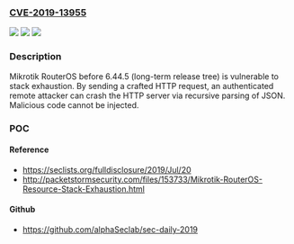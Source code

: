 ### [CVE-2019-13955](https://cve.mitre.org/cgi-bin/cvename.cgi?name=CVE-2019-13955)
![](https://img.shields.io/static/v1?label=Product&message=n%2Fa&color=blue)
![](https://img.shields.io/static/v1?label=Version&message=n%2Fa&color=blue)
![](https://img.shields.io/static/v1?label=Vulnerability&message=n%2Fa&color=brighgreen)

### Description

Mikrotik RouterOS before 6.44.5 (long-term release tree) is vulnerable to stack exhaustion. By sending a crafted HTTP request, an authenticated remote attacker can crash the HTTP server via recursive parsing of JSON. Malicious code cannot be injected.

### POC

#### Reference
- https://seclists.org/fulldisclosure/2019/Jul/20
- http://packetstormsecurity.com/files/153733/Mikrotik-RouterOS-Resource-Stack-Exhaustion.html

#### Github
- https://github.com/alphaSeclab/sec-daily-2019

